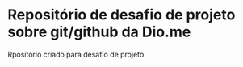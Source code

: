 # Repositório de desafio de projeto sobre git/github da Dio.me
Rpositório criado para desafio de projeto
